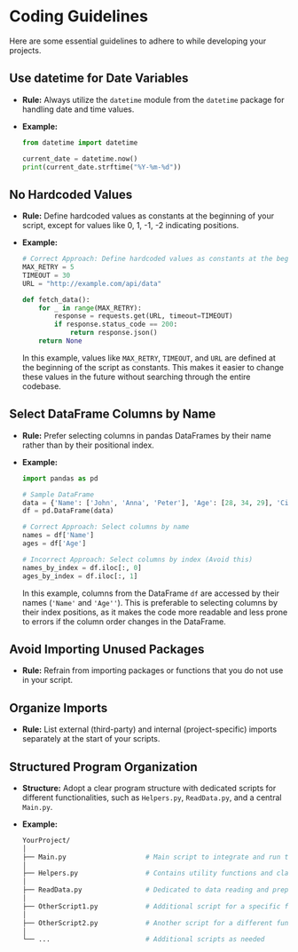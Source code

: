 # Coding Guidelines 

Here are some essential guidelines to adhere to while developing your projects.

## **Use datetime for Date Variables**

- **Rule:** Always utilize the `datetime` module from the `datetime` package for handling date and time values.

- **Example:**

  ```python
  from datetime import datetime
  
  current_date = datetime.now()
  print(current_date.strftime("%Y-%m-%d"))
  ```

## **No Hardcoded Values**

- **Rule:** Define hardcoded values as constants at the beginning of your script, except for values like 0, 1, -1, -2 indicating positions.

- **Example:**

  ```python
  # Correct Approach: Define hardcoded values as constants at the beginning of the script
  MAX_RETRY = 5
  TIMEOUT = 30
  URL = "http://example.com/api/data"
  
  def fetch_data():
      for _ in range(MAX_RETRY):
          response = requests.get(URL, timeout=TIMEOUT)
          if response.status_code == 200:
              return response.json()
      return None
  ```

  In this example, values like `MAX_RETRY`, `TIMEOUT`, and `URL` are defined at the beginning of the script as constants. This makes it easier to change these values in the future without searching through the entire codebase.

## **Select DataFrame Columns by Name**

- **Rule:** Prefer selecting columns in pandas DataFrames by their name rather than by their positional index.

- **Example:**

  ```python
  import pandas as pd
  
  # Sample DataFrame
  data = {'Name': ['John', 'Anna', 'Peter'], 'Age': [28, 34, 29], 'City': ['New York', 'Paris', 'Berlin']}
  df = pd.DataFrame(data)
  
  # Correct Approach: Select columns by name
  names = df['Name']
  ages = df['Age']
  
  # Incorrect Approach: Select columns by index (Avoid this)
  names_by_index = df.iloc[:, 0]
  ages_by_index = df.iloc[:, 1]
  
  ```

  In this example, columns from the DataFrame `df` are accessed by their names (`'Name'` and `'Age''`). This is preferable to selecting columns by their index positions, as it makes the code more readable and less prone to errors if the column order changes in the DataFrame.

## **Avoid Importing Unused Packages**

- **Rule:** Refrain from importing packages or functions that you do not use in your script.

## **Organize Imports**

- **Rule:** List external (third-party) and internal (project-specific) imports separately at the start of your scripts.

## **Structured Program Organization**

- **Structure:** Adopt a clear program structure with dedicated scripts for different functionalities, such as `Helpers.py`, `ReadData.py`, and a central `Main.py`.

- **Example:**

  ```bash
  YourProject/
  │
  ├── Main.py                    # Main script to integrate and run the entire program
  │
  ├── Helpers.py                 # Contains utility functions and classes
  │
  ├── ReadData.py                # Dedicated to data reading and preprocessing tasks
  │
  ├── OtherScript1.py            # Additional script for a specific functionality
  │
  ├── OtherScript2.py            # Another script for a different functionality
  │
  └── ...                        # Additional scripts as needed
  
  ```

  

